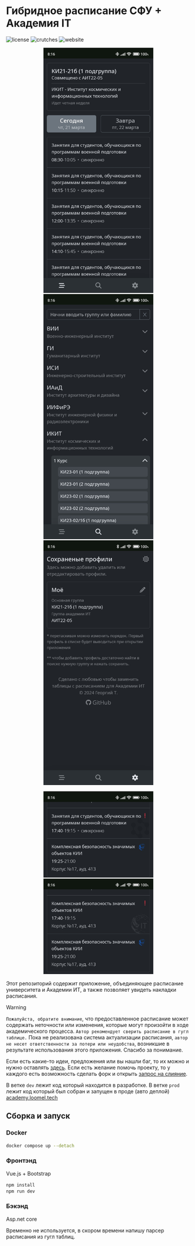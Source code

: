 # Гибридное расписание СФУ + Академия IT

![license](https://img.shields.io/github/license/LoomeL/AcademyTimetable)
![crutches](https://img.shields.io/badge/crutches-yes-green)
![website](https://img.shields.io/website?url=https%3A%2F%2Facademy.loomel.tech)

<p align="center">
  <img src="/screens/1.jpg" width="300" />
  <img src="/screens/2.jpg" width="300" />
  <img src="/screens/3.jpg" width="300" />
</p>

<p align="center">
  <img src="/screens/4.jpg" width="300" />
  <img src="/screens/5.jpg" width="300" />
</p>

Этот репозиторий содержит приложение, объединяющее расписание университета и Академии ИТ, а также позволяет увидеть накладки расписания. 

> [!WARNING]
> `Пожалуйста, обратите внимание`, что предоставленное расписание может содержать неточности или изменения, которые могут произойти в ходе академического процесса. `Автор рекомендует сверить расписание в гугл таблице.` Пока не реализована система актуализации расписания, `автор не несет ответственности за потери или неудобства`, возникшие в результате использования этого приложения. Спасибо за понимание.

Если есть какие-то идеи, предложения или вы нашли баг, то их можно и нужно оставлять [здесь](https://github.com/LoomeL/AcademyTimetable/issues). Если есть желание помочь проекту, то у каждого есть возможность сделать форк и открыть [запрос на слияние](https://github.com/LoomeL/AcademyTimetable/pulls).

В ветке `dev` лежит код который находится в разработке. В ветке `prod` лежит код который был собран и запущен в проде (авто деплой) [academy.loomel.tech](https://academy.loomel.tech)

## Сборка и запуск

### Docker

```bash
docker compose up --detach
```

### Фронтэнд

Vue.js + Bootstrap

```bash
npm install
npm run dev
```

### Бэкэнд

Asp.net core

Временно не используется, в скором времени напишу парсер расписания из гугл таблиц.

